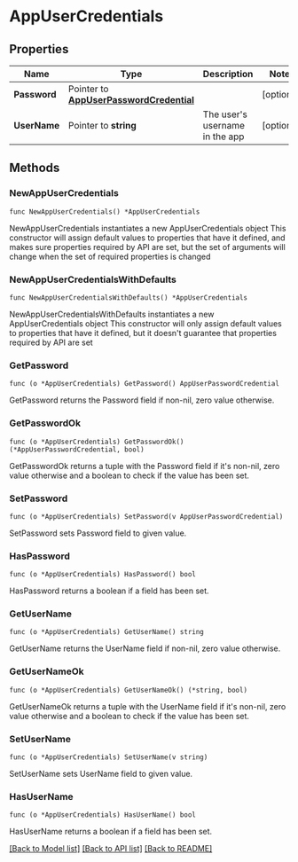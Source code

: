 # AppUserCredentials

## Properties

Name | Type | Description | Notes
------------ | ------------- | ------------- | -------------
**Password** | Pointer to [**AppUserPasswordCredential**](AppUserPasswordCredential.md) |  | [optional] 
**UserName** | Pointer to **string** | The user&#39;s username in the app | [optional] 

## Methods

### NewAppUserCredentials

`func NewAppUserCredentials() *AppUserCredentials`

NewAppUserCredentials instantiates a new AppUserCredentials object
This constructor will assign default values to properties that have it defined,
and makes sure properties required by API are set, but the set of arguments
will change when the set of required properties is changed

### NewAppUserCredentialsWithDefaults

`func NewAppUserCredentialsWithDefaults() *AppUserCredentials`

NewAppUserCredentialsWithDefaults instantiates a new AppUserCredentials object
This constructor will only assign default values to properties that have it defined,
but it doesn't guarantee that properties required by API are set

### GetPassword

`func (o *AppUserCredentials) GetPassword() AppUserPasswordCredential`

GetPassword returns the Password field if non-nil, zero value otherwise.

### GetPasswordOk

`func (o *AppUserCredentials) GetPasswordOk() (*AppUserPasswordCredential, bool)`

GetPasswordOk returns a tuple with the Password field if it's non-nil, zero value otherwise
and a boolean to check if the value has been set.

### SetPassword

`func (o *AppUserCredentials) SetPassword(v AppUserPasswordCredential)`

SetPassword sets Password field to given value.

### HasPassword

`func (o *AppUserCredentials) HasPassword() bool`

HasPassword returns a boolean if a field has been set.

### GetUserName

`func (o *AppUserCredentials) GetUserName() string`

GetUserName returns the UserName field if non-nil, zero value otherwise.

### GetUserNameOk

`func (o *AppUserCredentials) GetUserNameOk() (*string, bool)`

GetUserNameOk returns a tuple with the UserName field if it's non-nil, zero value otherwise
and a boolean to check if the value has been set.

### SetUserName

`func (o *AppUserCredentials) SetUserName(v string)`

SetUserName sets UserName field to given value.

### HasUserName

`func (o *AppUserCredentials) HasUserName() bool`

HasUserName returns a boolean if a field has been set.


[[Back to Model list]](../README.md#documentation-for-models) [[Back to API list]](../README.md#documentation-for-api-endpoints) [[Back to README]](../README.md)


